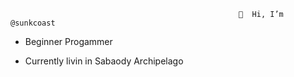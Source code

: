                                                        👋  Hi, I’m @sunkcoast

* Beginner Progammer

* Currently livin in Sabaody Archipelago

<!---
sunkcoast/sunkcoast is a ✨ special ✨ repository because its `README.md` (this file) appears on your GitHub profile.
You can click the Preview link to take a look at your changes.
--->
